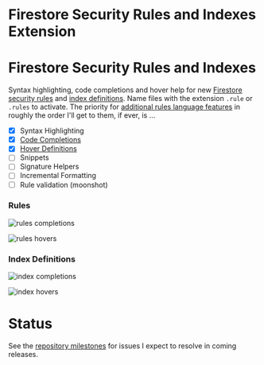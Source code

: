 # Firestore Security Rules and Indexes Extension

# Firestore Security Rules and Indexes

Syntax highlighting, code completions and hover help for new [Firestore security rules](https://cloud.google.com/firestore/docs/reference/security/) and [index definitions](https://cloud.google.com/firestore/docs/reference/rest/v1beta1/projects.databases.indexes).  Name files with the extension `.rule` or `.rules` to activate.  The priority for [additional rules language features](https://code.visualstudio.com/docs/extensionAPI/language-support) in roughly the order I'll get to them, if ever, is &hellip;

-  [x] Syntax Highlighting
-  [x] [Code Completions](#code-completions)
-  [x] [Hover Definitions](#hover-definitions)
-  [ ] Snippets
-  [ ] Signature Helpers
-  [ ] Incremental Formatting
-  [ ] Rule validation (moonshot)

### Rules

![rules completions](./images/rules-completions.gif)

![rules hovers](./images/rules-hovers.gif)

### Index Definitions

![index completions](./images/index-completions.gif)

![index hovers](./images/index-hovers.gif)

# Status

See the [repository milestones](https://github.com/toba/vsfire/milestones) for issues I expect to resolve in coming releases.

